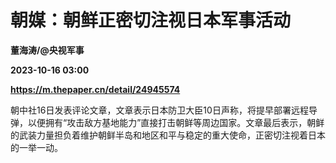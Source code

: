 # 朝媒：朝鲜正密切注视日本军事活动
**董海涛/@央视军事**

**2023-10-16 03:00**

**https://m.thepaper.cn/detail/24945574**

朝中社16日发表评论文章，文章表示日本防卫大臣10日声称，将提早部署远程导弹，以便拥有“攻击敌方基地能力”直接打击朝鲜等周边国家。文章最后表示，朝鲜的武装力量担负着维护朝鲜半岛和地区和平与稳定的重大使命，正密切注视着日本的一举一动。